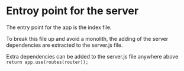 # Entroy point for the server
The entry point for the app is the index file.

To break this file up and avoid a monolith, 
the adding of the server dependencies are
extracted to the server.js file.

Extra dependencies can be added to the
server.js file anywhere above 
`return app.use(routes(router));`
